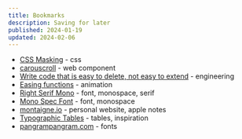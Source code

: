 ```yaml
---
title: Bookmarks
description: Saving for later
published: 2024-01-19
updated: 2024-02-06
---
```


- [CSS Masking](https://ishadeed.com/article/css-masking/) - css
- [carouscroll](https://github.com/zachleat/carouscroll) - web component
- [Write code that is easy to delete, not easy to extend](https://programmingisterrible.com/post/139222674273/write-code-that-is-easy-to-delete-not-easy-to) - engineering
- [Easing functions](https://easings.net/) - animation
- [Right Serif Mono](https://pangrampangram.com/products/right-serif-mono) - font, monospace, serif
- [Mono Spec Font](https://www.fontstore.com/fonts/mono-spec) - font, monospace
- [montaigne.io](https://montaigne.io/) - personal website, apple notes
- [Typographic Tables](https://www.are.na/jonathon-toon/visual-typographic-tables) - tables, inspiration
- [pangrampangram.com](https://pangrampangram.com/) - fonts
